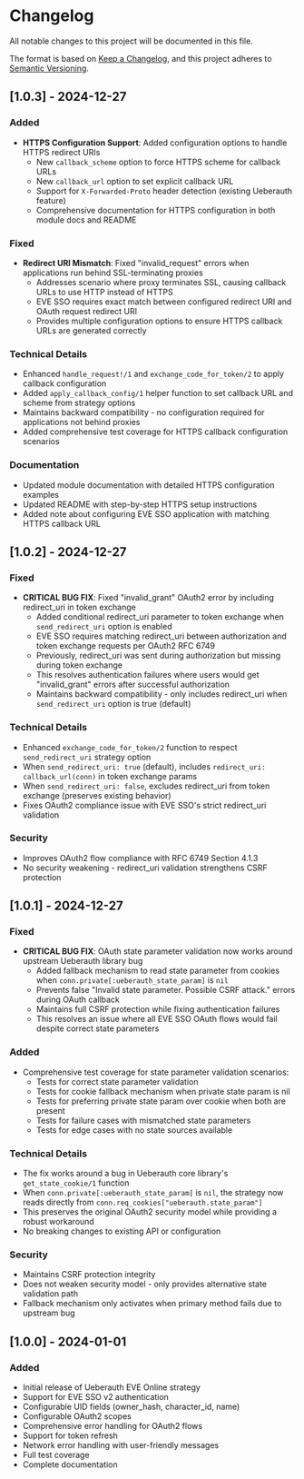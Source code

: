 # Changelog

All notable changes to this project will be documented in this file.

The format is based on [Keep a Changelog](https://keepachangelog.com/en/1.0.0/),
and this project adheres to [Semantic Versioning](https://semver.org/spec/v2.0.0.html).

## [1.0.3] - 2024-12-27

### Added
- **HTTPS Configuration Support**: Added configuration options to handle HTTPS redirect URIs
  - New `callback_scheme` option to force HTTPS scheme for callback URLs
  - New `callback_url` option to set explicit callback URL
  - Support for `X-Forwarded-Proto` header detection (existing Ueberauth feature)
  - Comprehensive documentation for HTTPS configuration in both module docs and README

### Fixed
- **Redirect URI Mismatch**: Fixed "invalid_request" errors when applications run behind SSL-terminating proxies
  - Addresses scenario where proxy terminates SSL, causing callback URLs to use HTTP instead of HTTPS
  - EVE SSO requires exact match between configured redirect URI and OAuth request redirect URI
  - Provides multiple configuration options to ensure HTTPS callback URLs are generated correctly

### Technical Details
- Enhanced `handle_request!/1` and `exchange_code_for_token/2` to apply callback configuration
- Added `apply_callback_config/1` helper function to set callback URL and scheme from strategy options
- Maintains backward compatibility - no configuration required for applications not behind proxies
- Added comprehensive test coverage for HTTPS callback configuration scenarios

### Documentation
- Updated module documentation with detailed HTTPS configuration examples
- Updated README with step-by-step HTTPS setup instructions
- Added note about configuring EVE SSO application with matching HTTPS callback URL

## [1.0.2] - 2024-12-27

### Fixed
- **CRITICAL BUG FIX**: Fixed "invalid_grant" OAuth2 error by including redirect_uri in token exchange
  - Added conditional redirect_uri parameter to token exchange when `send_redirect_uri` option is enabled
  - EVE SSO requires matching redirect_uri between authorization and token exchange requests per OAuth2 RFC 6749
  - Previously, redirect_uri was sent during authorization but missing during token exchange
  - This resolves authentication failures where users would get "invalid_grant" errors after successful authorization
  - Maintains backward compatibility - only includes redirect_uri when `send_redirect_uri` option is true (default)

### Technical Details
- Enhanced `exchange_code_for_token/2` function to respect `send_redirect_uri` strategy option
- When `send_redirect_uri: true` (default), includes `redirect_uri: callback_url(conn)` in token exchange params
- When `send_redirect_uri: false`, excludes redirect_uri from token exchange (preserves existing behavior)
- Fixes OAuth2 compliance issue with EVE SSO's strict redirect_uri validation

### Security
- Improves OAuth2 flow compliance with RFC 6749 Section 4.1.3
- No security weakening - redirect_uri validation strengthens CSRF protection

## [1.0.1] - 2024-12-27

### Fixed
- **CRITICAL BUG FIX**: OAuth state parameter validation now works around upstream Ueberauth library bug
  - Added fallback mechanism to read state parameter from cookies when `conn.private[:ueberauth_state_param]` is `nil`
  - Prevents false "Invalid state parameter. Possible CSRF attack." errors during OAuth callback
  - Maintains full CSRF protection while fixing authentication failures
  - This resolves an issue where all EVE SSO OAuth flows would fail despite correct state parameters

### Added
- Comprehensive test coverage for state parameter validation scenarios:
  - Tests for correct state parameter validation
  - Tests for cookie fallback mechanism when private state param is nil
  - Tests for preferring private state param over cookie when both are present
  - Tests for failure cases with mismatched state parameters
  - Tests for edge cases with no state sources available

### Technical Details
- The fix works around a bug in Ueberauth core library's `get_state_cookie/1` function
- When `conn.private[:ueberauth_state_param]` is `nil`, the strategy now reads directly from `conn.req_cookies["ueberauth.state_param"]`
- This preserves the original OAuth2 security model while providing a robust workaround
- No breaking changes to existing API or configuration

### Security
- Maintains CSRF protection integrity
- Does not weaken security model - only provides alternative state validation path
- Fallback mechanism only activates when primary method fails due to upstream bug

## [1.0.0] - 2024-01-01

### Added
- Initial release of Ueberauth EVE Online strategy
- Support for EVE SSO v2 authentication
- Configurable UID fields (owner_hash, character_id, name)
- Configurable OAuth2 scopes
- Comprehensive error handling for OAuth2 flows
- Support for token refresh
- Network error handling with user-friendly messages
- Full test coverage
- Complete documentation
